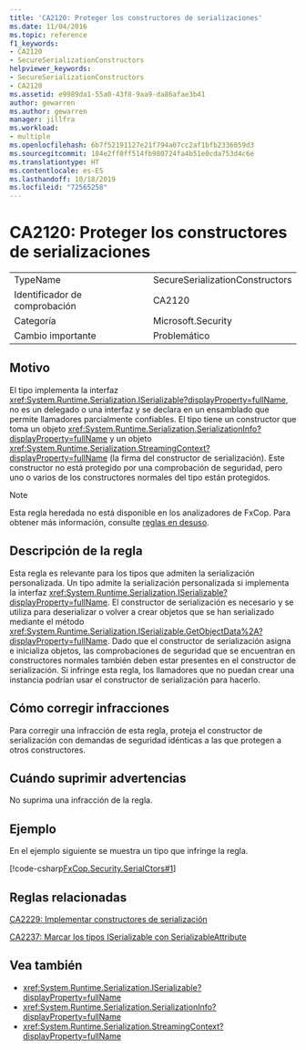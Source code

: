 ```yaml
---
title: 'CA2120: Proteger los constructores de serializaciones'
ms.date: 11/04/2016
ms.topic: reference
f1_keywords:
- CA2120
- SecureSerializationConstructors
helpviewer_keywords:
- SecureSerializationConstructors
- CA2120
ms.assetid: e9989da1-55a0-43f8-9aa9-da86afae3b41
author: gewarren
ms.author: gewarren
manager: jillfra
ms.workload:
- multiple
ms.openlocfilehash: 6b7f52191127e21f794a07cc2af1bfb2336059d3
ms.sourcegitcommit: 184e2ff0ff514fb980724fa4b51e0cda753d4c6e
ms.translationtype: HT
ms.contentlocale: es-ES
ms.lasthandoff: 10/18/2019
ms.locfileid: "72565258"
---
```

# <a name="ca2120-secure-serialization-constructors"></a>CA2120: Proteger los constructores de serializaciones

|||
|-|-|
|TypeName|SecureSerializationConstructors|
|Identificador de comprobación|CA2120|
|Categoría|Microsoft.Security|
|Cambio importante|Problemático|

## <a name="cause"></a>Motivo
El tipo implementa la interfaz <xref:System.Runtime.Serialization.ISerializable?displayProperty=fullName>, no es un delegado o una interfaz y se declara en un ensamblado que permite llamadores parcialmente confiables. El tipo tiene un constructor que toma un objeto <xref:System.Runtime.Serialization.SerializationInfo?displayProperty=fullName> y un objeto <xref:System.Runtime.Serialization.StreamingContext?displayProperty=fullName> (la firma del constructor de serialización). Este constructor no está protegido por una comprobación de seguridad, pero uno o varios de los constructores normales del tipo están protegidos.

> [!NOTE]
> Esta regla heredada no está disponible en los analizadores de FxCop. Para obtener más información, consulte [reglas en desuso](fxcop-rule-port-status.md#deprecated-rules).

## <a name="rule-description"></a>Descripción de la regla
Esta regla es relevante para los tipos que admiten la serialización personalizada. Un tipo admite la serialización personalizada si implementa la interfaz <xref:System.Runtime.Serialization.ISerializable?displayProperty=fullName>. El constructor de serialización es necesario y se utiliza para deserializar o volver a crear objetos que se han serializado mediante el método <xref:System.Runtime.Serialization.ISerializable.GetObjectData%2A?displayProperty=fullName>. Dado que el constructor de serialización asigna e inicializa objetos, las comprobaciones de seguridad que se encuentran en constructores normales también deben estar presentes en el constructor de serialización. Si infringe esta regla, los llamadores que no puedan crear una instancia podrían usar el constructor de serialización para hacerlo.

## <a name="how-to-fix-violations"></a>Cómo corregir infracciones
Para corregir una infracción de esta regla, proteja el constructor de serialización con demandas de seguridad idénticas a las que protegen a otros constructores.

## <a name="when-to-suppress-warnings"></a>Cuándo suprimir advertencias
No suprima una infracción de la regla.

## <a name="example"></a>Ejemplo
En el ejemplo siguiente se muestra un tipo que infringe la regla.

[!code-csharp[FxCop.Security.SerialCtors#1](../code-quality/codesnippet/CSharp/ca2120-secure-serialization-constructors_1.cs)]

## <a name="related-rules"></a>Reglas relacionadas
[CA2229: Implementar constructores de serialización](../code-quality/ca2229.md)

[CA2237: Marcar los tipos ISerializable con SerializableAttribute](../code-quality/ca2237.md)

## <a name="see-also"></a>Vea también

- <xref:System.Runtime.Serialization.ISerializable?displayProperty=fullName>
- <xref:System.Runtime.Serialization.SerializationInfo?displayProperty=fullName>
- <xref:System.Runtime.Serialization.StreamingContext?displayProperty=fullName>
